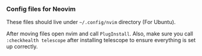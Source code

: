 ### Config files for Neovim

These files should live under `~/.config/nvim` directory (For Ubuntu).

After moving files open nvim and call `PlugInstall`.
Also, make sure you call `:checkhealth telescope` after installing telescope to ensure everything is set up correctly.
